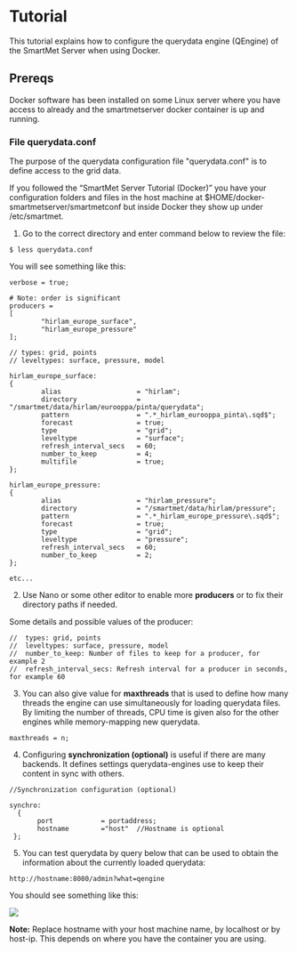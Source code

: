 # Tutorial

This tutorial explains how to configure the querydata engine (QEngine) of the SmartMet Server when using Docker.

## Prereqs

Docker software has been installed on some Linux server where you have access to already and the smartmetserver docker container is up and running.

### File querydata.conf

The purpose of the querydata configuration file "querydata.conf" is to define access to the grid data.

If you followed the “SmartMet Server Tutorial (Docker)” you have your configuration folders and files in the host machine at $HOME/docker-smartmetserver/smartmetconf but inside Docker they show up under /etc/smartmet. 

1. Go to the correct directory and enter command below to review the file:

```
$ less querydata.conf
```
You will see something like this:
```
verbose = true;

# Note: order is significant
producers =
[
        "hirlam_europe_surface",
        "hirlam_europe_pressure"
];

// types: grid, points
// leveltypes: surface, pressure, model

hirlam_europe_surface:
{
        alias                   = "hirlam";
        directory               = "/smartmet/data/hirlam/eurooppa/pinta/querydata";
        pattern                 = ".*_hirlam_eurooppa_pinta\.sqd$";
        forecast                = true;
        type                    = "grid";
        leveltype               = "surface";
        refresh_interval_secs   = 60;
        number_to_keep          = 4;
        multifile               = true;
};

hirlam_europe_pressure:
{
        alias                   = "hirlam_pressure";
        directory               = "/smartmet/data/hirlam/pressure";
        pattern                 = ".*_hirlam_europe_pressure\.sqd$";
        forecast                = true;
        type                    = "grid";
        leveltype               = "pressure";
        refresh_interval_secs   = 60;
        number_to_keep          = 2;
};

etc...

```
2. Use Nano or some other editor to enable more **producers** or to fix their directory paths if needed.

Some details and possible values of the producer:

```
//  types: grid, points
//  leveltypes: surface, pressure, model
//  number_to_keep: Number of files to keep for a producer, for example 2 
//  refresh_interval_secs: Refresh interval for a producer in seconds, for example 60
```

3. You can also give value for **maxthreads** that is used to define how many threads the engine can use simultaneously for loading querydata files. By limiting the number of threads, CPU time is given also for the other engines while memory-mapping new querydata.

```
maxthreads = n;
```
4. Configuring **synchronization (optional)** is useful if there are many backends. It defines settings querydata-engines use to keep their content in sync with others.

```
//Synchronization configuration (optional)

synchro:
  {
       port            = portaddress;
       hostname        ="host"  //Hostname is optional
 };
```
5. You can test querydata by query below that can be used to obtain the information about the currently loaded querydata:
```
http://hostname:8080/admin?what=qengine
```
You should see something like this:

![](https://github.com/fmidev/smartmet-plugin-wms/wiki/images/QengineData.PNG)

**Note:** Replace hostname with your host machine name, by localhost or by host-ip. This depends on where you have the container you are using.